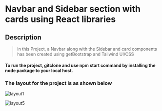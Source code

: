 # Navbar and Sidebar section with cards using React libraries

## Description

> In this Project, a Navbar along with the Sidebar and card components has been created using getBootstrap  and Tailwind UI/CSS 

#### To run the project, gitclone and use npm start command by installing the node package to your local host.

### The layout for the project is as shown below 

![layout1](https://user-images.githubusercontent.com/112842592/205043869-277a403f-c101-4915-b63a-17f2373ac30f.png)

![layout5](https://user-images.githubusercontent.com/112842592/205045451-27ae699d-6656-4daf-b756-f080d780feda.png)


